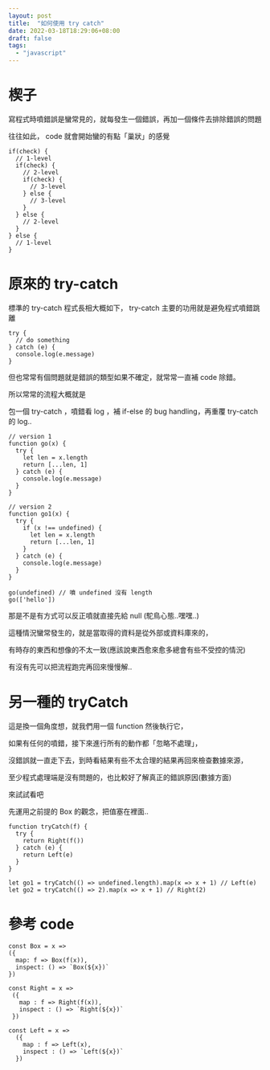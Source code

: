 ```yaml
---
layout: post
title:  "如何使用 try catch"
date: 2022-03-18T18:29:06+08:00
draft: false
tags: 
  - "javascript"
---
```


# 楔子
寫程式時噴錯誤是蠻常見的，就每發生一個錯誤，再加一個條件去排除錯誤的問題

往往如此， code 就會開始蠻的有點「巢狀」的感覺
```
if(check) {
  // 1-level
  if(check) {
    // 2-level
    if(check) {
      // 3-level
    } else {
      // 3-level
    }
  } else {
    // 2-level
  }
} else {
  // 1-level
}
```

# 原來的 try-catch
標準的 try-catch 程式長相大概如下， try-catch 主要的功用就是避免程式噴錯跳離

```
try {
  // do something
} catch (e) {
  console.log(e.message)
}
```

但也常常有個問題就是錯誤的類型如果不確定，就常常一直補 code 除錯。

所以常常的流程大概就是

包一個 try-catch ，噴錯看 log ，補 if-else 的 bug handling，再重覆 try-catch 的 log..

```
// version 1
function go(x) {
  try {
    let len = x.length
    return [...len, 1]
  } catch (e) {
    console.log(e.message)
  }
}

// version 2
function go1(x) {
  try {
    if (x !== undefined) {
      let len = x.length
      return [...len, 1]
    }
  } catch (e) {
    console.log(e.message)
  }
}

go(undefined) // 噴 undefined 沒有 length
go(['hello'])
```

那是不是有方式可以反正噴就直接先給 null (駝鳥心態..嘿嘿..)

這種情況蠻常發生的，就是當取得的資料是從外部或資料庫來的，

有時存的東西和想像的不太一致(應該說東西愈來愈多總會有些不受控的情況)

有沒有先可以把流程跑完再回來慢慢解..

# 另一種的 tryCatch
這是換一個角度想，就我們用一個 function 然後執行它，

如果有任何的噴錯，接下來進行所有的動作都「忽略不處理」，

沒錯誤就一直走下去，到時看結果有些不太合理的結果再回來檢查數據來源，

至少程式處理端是沒有問題的，也比較好了解真正的錯誤原因(數據方面)

來試試看吧

先運用之前提的 Box 的觀念，把值塞在裡面..

```
function tryCatch(f) {
  try {
    return Right(f())
  } catch (e) {
    return Left(e)
  }
}

let go1 = tryCatch(() => undefined.length).map(x => x + 1) // Left(e)
let go2 = tryCatch(() => 2).map(x => x + 1) // Right(2)

```

# 參考 code
```
const Box = x =>
({
  map: f => Box(f(x)),
  inspect: () => `Box(${x})`
})

const Right = x =>
 ({
   map : f => Right(f(x)),
   inspect : () => `Right(${x})`
 })

const Left = x =>
  ({
    map : f => Left(x),
    inspect : () => `Left(${x})`
  })
```